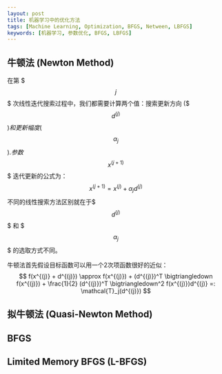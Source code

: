 ```yaml
---
layout: post
title: 机器学习中的优化方法
tags: [Machine Learning, Optimization, BFGS, Netween, LBFGS]
keywords: [机器学习, 参数优化, BFGS, LBFGS]
---
```


牛顿法 (Newton Method)
-----------------------

在第 $$$j$$$ 次线性迭代搜索过程中，我们都需要计算两个值：搜索更新方向
($$$ d^{(j)} $$$)和更新幅度 ($$$ \alpha_j $$$). 参数$$$ x^{(j+1)} $$$
迭代更新的公式为：
$$
x^{(j+1)} = x^{(j)} + \alpha_j d^{(j)}
$$
不同的线性搜索方法区别就在于$$$ d^{(j)} $$$ 和 $$$ \alpha_j $$$ 的选取方式不同。

牛顿法首先假设目标函数可以用一个2次项函数很好的近似：
$$
f(x^{(j)} + d^{(j)}) \approx f(x^{(j)}) + (d^{(j)})^T \bigtriangledown f(x^{(j)}) +
\frac{1}{2} (d^{(j)})^T \bigtriangledown^2 f(x^{(j)})d^{(j)} =: \mathcal{T}_j(d^{(j)})
$$


拟牛顿法 (Quasi-Newton Method)
--------------------------------

BFGS
-----


Limited Memory BFGS (L-BFGS)
---------------------------
